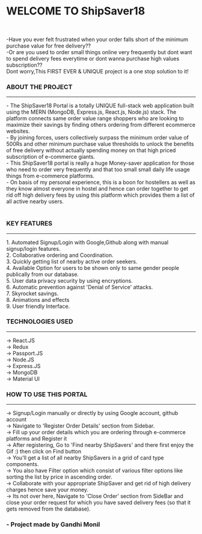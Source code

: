 
<h1><strong>WELCOME TO ShipSaver18</strong></h1>
 <br>

-Have you ever felt frustrated when your order falls short of the minimum purchase value for free delivery?? <br>
-Or are you used to order small things online very frequently but dont want to spend delivery fees everytime or dont wanna purchase high values subscription??
<br>Dont worry,This FIRST EVER & UNIQUE project is a one stop solution to it!<br>

<h3><bold>ABOUT THE PROJECT</bold></h3>
<hr>
- The ShipSaver18 Portal is a totally UNIQUE full-stack web application built using the MERN (MongoDB, Express.js, React.js, Node.js) stack. The platform connects same order value range shoppers who are looking to maximize their savings by finding others ordering from different ecommerce websites.<br>
- By joining forces, users collectively surpass the minimum order value of 500Rs and other minimum purchase value thresholds to unlock the benefits of free delivery without actually spending money on that high priced subscription of e-commerce giants.<br>
- This ShipSaver18 portal is really a huge Money-saver application for those who need to order very frequently and that too small small daily life usage things from e-commerce platforms.<br>
- On basis of my personal experience, this is a boon for hostellers as well as they know almost everyone in hostel and hence can order together to get rid off high delivery fees by using this platform which provides them a list of all active nearby users.<br><br>

<h3><bold>KEY FEATURES</bold></h3>
<hr></hr>
1. Automated Signup/Login with Google,Github along with manual signup/login features.<br> 
2. Collaborative ordering and Coordination.<br>
3. Quickly getting list of nearby active order seekers.<br>
4. Available Option for users to be shown only to same gender people publically from our database.<br>
5. User data privacy security by using encryptions.<br>
6. Automatic prevention against 'Denial of Service' attacks.<br>
7. Skyrocket savings.<br>
8. Animations and effects<br>
9. User friendly Interface.<br>

<h3><bold>TECHNOLOGIES USED </bold></h3>
<hr></hr>
-> React.JS<br>
-> Redux<br>
-> Passport.JS<br>
-> Node.JS<br>
-> Express.JS<br>
-> MongoDB<br>
-> Material UI<br>

<h3><bold> HOW TO USE THIS PORTAL</bold></h3>
<hr></hr>
-> Signup/Login manually or directly by using Google account, github account<br>
-> Navigate to 'Register Order Details' section from Sidebar.<br>
-> Fill up your order details which you are ordering through e-commerce platforms and Register it<br>
-> After registering, Go to 'Find nearby ShipSavers' and there first enjoy the Gif :) then click on Find button<br>
-> You'll get a list of all nearby ShipSavers in a grid of card type components.<br>
-> You also have Filter option which consist of various filter options like sorting the list by price in ascending order.<br>
-> Collaborate with your appropriate ShipSaver and get rid of high delivery charges hence save your money.<br>
-> Its not over here, Navigate to 'Close Order' section from SideBar and close your order request for which you have saved delivery fees (so that it gets removed from the database).

<h3>- Project made by Gandhi Monil</h3>
